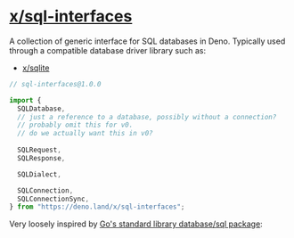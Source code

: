 # [x/sql-interfaces](https://deno.land/x/sql-interfaces)

A collection of generic interface for SQL databases in Deno. Typically used through a compatible database driver library such as:

- [x/sqlite](https://deno.land/x/sqlite)

```ts
// sql-interfaces@1.0.0

import {
  SQLDatabase,
  // just a reference to a database, possibly without a connection?
  // probably omit this for v0.
  // do we actually want this in v0?
  
  SQLRequest,
  SQLResponse,

  SQLDialect,

  SQLConnection,
  SQLConnectionSync,  
} from "https://deno.land/x/sql-interfaces";
```

Very loosely inspired by [Go's standard library database/sql package](https://pkg.go.dev/database/sql):